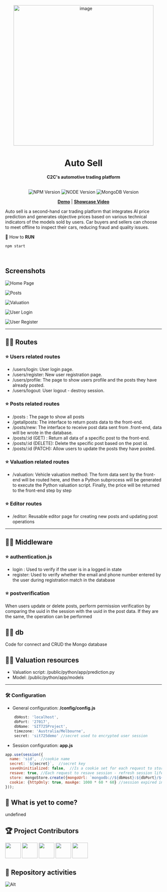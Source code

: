<div align="center">
  <a href="https://tridiamond.tech" target="_blank" rel="noopener noreferrer">
    <img width="450" alt="image" src="https://www.freelytomorrow.com/images/tmp/posts.png">
  </a>
  <br/>
  <h1> <b> Auto Sell </b></h1>
  <strong>C2C's automotive trading platform</strong>
</div>

<br/>

<p align="center">
  <img alt="NPM Version" src="https://img.shields.io/badge/npm-10.1.0-red">
  <img alt="NODE Version" src="https://img.shields.io/badge/NodeJS-20.9.0-red">
  <img alt="MongoDB Version" src="https://img.shields.io/badge/MongoDB-7.0.0-green">
</p>


<div align="center">

  **[Demo](demo.freelytomorrow.com)** |
  **[Showcase Video](https://youtube.com)**
</div>

Auto sell is a second-hand car trading platform that integrates AI price prediction and generates objective prices based on various technical indicators of the models sold by users. Car buyers and sellers can choose to meet offline to inspect their cars, reducing fraud and quality issues.

🚀 How to **RUN**
```
npm start
```

<br/>

## Screenshots
![Home Page](https://www.freelytomorrow.com/images/tmp/index.png)

![Posts](https://www.freelytomorrow.com/images/tmp/posts.png)

![Valuation](https://www.freelytomorrow.com/images/tmp/valuation.png)

![User Login](https://www.freelytomorrow.com/images/tmp/login.png)

![User Register](https://www.freelytomorrow.com/images/tmp/register.png)



<hr>



## 🏳️‍🌈 Routes

### ⭐️ Users related routes
- /users/login: User login page.
- /users/register: New user registration page.
- /users/profile: The page to show users profile and the posts they have already posted.
- /users/logout: User logout - destroy session.

### ⭐️ Posts related routes
- /posts : The page to show all posts
- /getallposts: The interface to return posts data to the front-end.
- /posts/new: The interface to receive post data sent from .front-end, data will be wrote in the database.
- /posts/:id (GET) : Return all data of a specific post to the front-end.
- /posts/:id (DELETE): Delete the specific post based on the post id.
- /posts/:id (PATCH): Allow users to update the posts they have posted.

### ⭐️ Valuation related routes
- /valuation: Vehicle valuation method: The form data sent by the front-end will be routed here, and then a Python subprocess will be generated to execute the Python valuation script. Finally, the price will be returned to the front-end step by step

### ⭐️ Editor routes
- /editor: Reusable editor page for creating new posts and updating post operations

<hr>

## 🏳️‍🌈 Middleware

### ⭐️ authentication.js
- login : Used to verify if the user is in a logged in state
- register: Used to verify whether the email and phone number entered by the user during registration match in the database

### ⭐️ postverification
When users update or delete posts, perform permission verification by comparing the uuid in the session with the uuid in the post data. If they are the same, the operation can be performed

## 🏳️‍🌈 db
Code for connect and CRUD the Mongo database

## 🏳️‍🌈 Valuation resources
- Valuation script: /public/python/app/prediction.py
- Model: /public/python/app/models

<hr>

### 🛠 Configuration
- General configuration: **/config/config.js**
``` js
    dbHost: 'localhost',
    dbPort: '27017',
    dbName: 'SIT725Project',
    timezone: 'Australia/Melbourne',
    secret: 'sit725demo' //secret used to encrypted user session
```
- Session configuration: **app.js**
``` js
app.use(session({
  name: 'sid',  //cookie name
  secret: `${secret}`,  //secret key
  saveUninitialized: false,  //Is a cookie set for each request to store the session ID
  resave: true, //Each request to resave session - refresh session lifetime
  store: mongoStore.create({mongoUrl: `mongodb://${dbHost}:${dbPort}/${dbName}`}),
  cookie: {httpOnly: true, maxAge: 1000 * 60 * 60} //session expired in 1 hour
}));
```



## 🚀 What is yet to come?

undefined

## 🏆 Project Contributors

<p>
  <a href="https://github.com/chuny1wang" alt="CHUNYI WANG"><img src="https://avatars.githubusercontent.com/u/60209113?v=4" height="50" width="50"></a>
  <a href="https://github.com/sandhusimranjitsingh" alt="Sandhu Simranjit Singh"><img src="https://avatars.githubusercontent.com/u/79216736?v=4" height="50" width="50"></a>
  <a href="https://github.com/lpliu8899" alt="=LYONS LIU"><img src="https://avatars.githubusercontent.com/u/141409542?v=4" height="50" width="50"></a>
  <a href="https://github.com/aidandeb" alt="=AIDAN MICHAEL DEBERNARDI"><img src="https://avatars.githubusercontent.com/u/132536077?v=4" height="50" width="50"></a>
  <a href="https://github.com/HaixinLiao" alt="=HAIXIN LIAO"><img src="https://avatars.githubusercontent.com/u/151189361?v=4" height="50" width="50"></a>
  

</p>

## 🥇 Repository activities

![Alt](https://repobeats.axiom.co/api/embed/e66a08208dbd898eea4b888e89b670c12b2d9f2a.svg "Repobeats analytics image")

